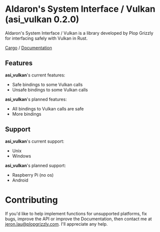 # Aldaron's System Interface / Vulkan (asi_vulkan 0.2.0)

Aldaron's System Interface / Vulkan is a library developed by Plop Grizzly
for interfacing safely with Vulkan in Rust.

[Cargo](https://crates.io/crates/asi_vulkan) /
[Documentation](https://docs.rs/asi_vulkan)

## Features
**asi_vulkan**'s current features:
* Safe bindings to some Vulkan calls
* Unsafe bindings to some Vulkan calls

**asi_vulkan**'s planned features:
* All bindings to Vulkan calls are safe
* More bindings

## Support
**asi_vulkan**'s current support:
* Unix
* Windows

**asi_vulkan**'s planned support:
* Raspberry Pi (no os)
* Android

# Contributing
If you'd like to help implement functions for unsupported platforms, fix bugs,
improve the API or improve the Documentation, then contact me at
jeron.lau@plopgrizzly.com. I'll appreciate any help.
